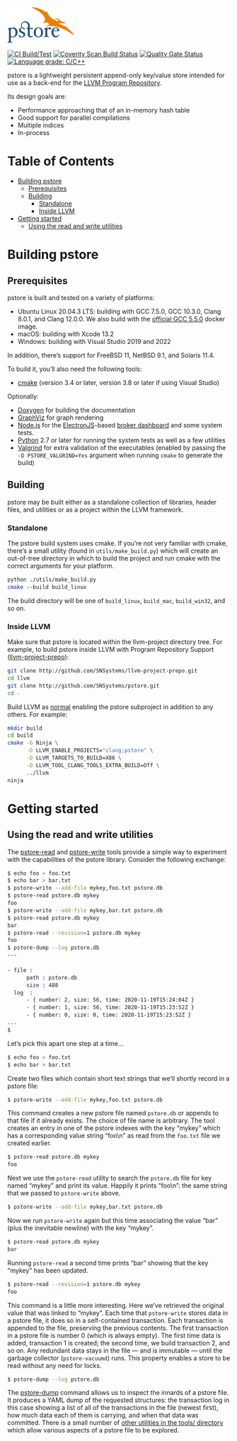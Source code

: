 <img alt="pstore logo" src="doc_sources/logo.svg" height="80" width="150">

[![CI Build/Test](https://github.com/SNSystems/pstore/workflows/CI%20Build/Test/badge.svg)](https://github.com/SNSystems/pstore/actions?query=workflow%3A%22CI+Build%2FTest%22)
[![Coverity Scan Build Status](https://scan.coverity.com/projects/15170/badge.svg)](https://scan.coverity.com/projects/snsystems-pstore)
[![Quality Gate Status](https://sonarcloud.io/api/project_badges/measure?project=SNSystems_pstore&metric=alert_status)](https://sonarcloud.io/dashboard?id=SNSystems_pstore)
[![Language grade: C/C++](https://img.shields.io/lgtm/grade/cpp/g/SNSystems/pstore.svg?logo=lgtm&logoWidth=18)](https://lgtm.com/projects/g/SNSystems/pstore/context:cpp)

pstore is a lightweight persistent append-only key/value store intended for use as a back-end for the [LLVM Program Repository](https://github.com/SNSystems/llvm-project-prepo).

Its design goals are:

-   Performance approaching that of an in-memory hash table
-   Good support for parallel compilations
-   Multiple indices
-   In-process

# Table of Contents

-   [Building pstore](#building-pstore)
    -   [Prerequisites](#prerequisites)
    -   [Building](#building)
        -   [Standalone](#standalone)
        -   [Inside LLVM](#inside-llvm)
-   [Getting started](#getting-started)
    -   [Using the read and write utilities](#using-the-read-and-write-utilities)

# Building pstore

## Prerequisites

pstore is built and tested on a variety of platforms:

-   Ubuntu Linux 20.04.3 LTS: building with GCC 7.5.0, GCC 10.3.0, Clang 8.0.1, and Clang 12.0.0. We also build with the [official GCC 5.5.0](https://hub.docker.com/layers/gcc/library/gcc/5.5.0/images/sha256-37139c6da088e06151617e741dc1dc62adefa3a4c9b9d28fc29ac83e629b4575?context=explore) docker image.
-   macOS: building with Xcode 13.2
-   Windows: building with Visual Studio 2019 and 2022

In addition, there’s support for FreeBSD 11, NetBSD 9.1, and Solaris 11.4.

To build it, you’ll also need the following tools:

-   [cmake](http://cmake.org) (version 3.4 or later, version 3.8 or later if using Visual Studio)

Optionally:

-   [Doxygen](http://doxygen.org) for building the documentation
-   [GraphViz](http://graphviz.org) for graph rendering
-   [Node.js](https://nodejs.org/) for the [ElectronJS](https://electronjs.org)-based [broker dashboard](tools/broker_ui/) and some system tests.
-   [Python](https://www.python.org) 2.7 or later for running the system tests as well as a few utilities
-   [Valgrind](http://valgrind.org) for extra validation of the executables (enabled by passing the `-D PSTORE_VALGRIND=Yes` argument when running `cmake` to generate the build)

## Building

pstore may be built either as a standalone collection of libraries, header files, and utilities or as a project within the LLVM framework.

### Standalone

The pstore build system uses cmake. If you’re not very familiar with cmake, there’s a small utility (found in `utils/make_build.py`) which will create an out-of-tree directory in which to build the project and run cmake with the correct arguments for your platform.

~~~bash
python ./utils/make_build.py
cmake ‑‑build build_linux
~~~

The build directory will be one of `build_linux`, `build_mac`, `build_win32`, and so on.

### Inside LLVM

Make sure that pstore is located within the llvm-project directory tree. For example, to build pstore inside LLVM with Program Repository Support ([llvm-project-prepo](https://github.com/SNSystems/llvm-project-prepo)):

~~~bash
git clone http://github.com/SNSystems/llvm-project-prepo.git
cd llvm
git clone http://github.com/SNSystems/pstore.git
cd -
~~~

Build LLVM as [normal](https://llvm.org/docs/CMake.html) enabling the pstore subproject in addition to any others. For example:

~~~~bash
mkdir build
cd build
cmake -G Ninja \
      -D LLVM_ENABLE_PROJECTS="clang;pstore" \
      -D LLVM_TARGETS_TO_BUILD=X86 \
      -D LLVM_TOOL_CLANG_TOOLS_EXTRA_BUILD=Off \
      ../llvm
ninja
~~~~

# Getting started

## Using the read and write utilities

The [pstore-read](tools/read/) and [pstore-write](tools/write/) tools provide a simple way to experiment with the capabilities of the pstore library. Consider the following exchange:

~~~~bash
$ echo foo > foo.txt
$ echo bar > bar.txt
$ pstore-write --add-file mykey,foo.txt pstore.db
$ pstore-read pstore.db mykey
foo
$ pstore-write --add-file mykey,bar.txt pstore.db
$ pstore-read pstore.db mykey
bar
$ pstore-read --revision=1 pstore.db mykey
foo
$ pstore-dump --log pstore.db
---

- file : 
      path : pstore.db
      size : 488
  log  : 
      - { number: 2, size: 56, time: 2020-11-19T15:24:04Z }
      - { number: 1, size: 56, time: 2020-11-19T15:23:52Z }
      - { number: 0, size: 0, time: 2020-11-19T15:23:52Z }
...
$
~~~~

Let’s pick this apart one step at a time…

~~~~bash
$ echo foo > foo.txt
$ echo bar > bar.txt
~~~~

Create two files which contain short text strings that we’ll shortly record in a pstore file:

~~~~bash
$ pstore-write --add-file mykey,foo.txt pstore.db
~~~~

This command creates a new pstore file named `pstore.db` or appends to that file if it already exists. The choice of file name is arbitrary. The tool creates an entry in one of the pstore indexes with the key “mykey” which has a corresponding value string “foo\n” as read from the `foo.txt` file we created earlier.

~~~~bash
$ pstore-read pstore.db mykey
foo
~~~~

Next we use the `pstore-read` utility to search the `pstore.db` file for key named “mykey” and print its value. Happily it prints “foo\n”: the same string that we passed to `pstore-write` above.

~~~~bash
$ pstore-write --add-file mykey,bar.txt pstore.db
~~~~

Now we run `pstore-write` again but this time associating the value “bar” (plus the inevitable newline) with the key “mykey”.

~~~~bash
$ pstore-read pstore.db mykey
bar
~~~~

Running `pstore-read` a second time prints “bar” showing that the key “mykey” has been updated.

~~~~bash
$ pstore-read --revision=1 pstore.db mykey
foo
~~~~

This command is a little more interesting. Here we’ve retrieved the original value that was linked to “mykey”. Each time that `pstore-write` stores data in a pstore file, it does so in a self-contained transaction. Each transaction is appended to the file, preserving the previous contents. The first transaction in a pstore file is number 0 (which is always empty). The first time data is added, transaction 1 is created; the second time, we build transaction 2, and so on. Any redundant data stays in the file &mdash; and is immutable &mdash; until the garbage collector (`pstore-vacuumd`) runs. This property enables a store to be read without any need for locks.

~~~~bash
$ pstore-dump --log pstore.db
~~~~

The [pstore-dump](tools/dump/) command allows us to inspect the innards of a pstore file. It produces a YAML dump of the requested structures: the transaction log in this case showing a list of all of the transactions in the file (newest first), how much data each of them is carrying, and when that data was committed. There is a small number of [other utilities in the tools/ directory](tools/) which allow various aspects of a pstore file to be explored.
